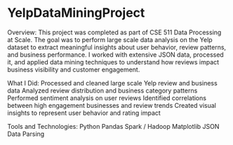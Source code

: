 # YelpDataMiningProject
Overview:
This project was completed as part of CSE 511 Data Processing at Scale. The goal was to perform large scale data analysis on the Yelp dataset to extract meaningful insights about user behavior, review patterns, and business performance. I worked with extensive JSON data, processed it, and applied data mining techniques to understand how reviews impact business visibility and customer engagement.

What I Did:
Processed and cleaned large scale Yelp review and business data
Analyzed review distribution and business category patterns
Performed sentiment analysis on user reviews
Identified correlations between high engagement businesses and review trends
Created visual insights to represent user behavior and rating impact

Tools and Technologies:
Python
Pandas
Spark / Hadoop
Matplotlib
JSON Data Parsing
